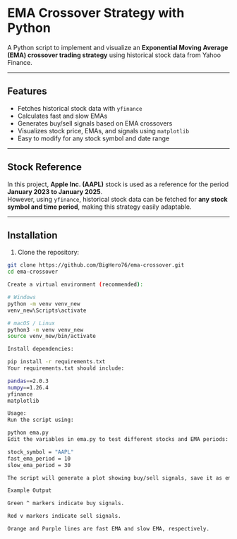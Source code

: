 # EMA Crossover Strategy with Python

A Python script to implement and visualize an **Exponential Moving Average (EMA) crossover trading strategy** using historical stock data from Yahoo Finance.

---

## Features
- Fetches historical stock data with `yfinance`
- Calculates fast and slow EMAs
- Generates buy/sell signals based on EMA crossovers
- Visualizes stock price, EMAs, and signals using `matplotlib`
- Easy to modify for any stock symbol and date range

---

## Stock Reference

In this project, **Apple Inc. (AAPL)** stock is used as a reference for the period **January 2023 to January 2025**.  
However, using `yfinance`, historical stock data can be fetched for **any stock symbol and time period**, making this strategy easily adaptable.

---

## Installation

1. Clone the repository:

```bash
git clone https://github.com/BigHero76/ema-crossover.git
cd ema-crossover

Create a virtual environment (recommended):

# Windows
python -m venv venv_new
venv_new\Scripts\activate

# macOS / Linux
python3 -m venv venv_new
source venv_new/bin/activate

Install dependencies:

pip install -r requirements.txt
Your requirements.txt should include:

pandas==2.0.3
numpy==1.26.4
yfinance
matplotlib

Usage: 
Run the script using:

python ema.py
Edit the variables in ema.py to test different stocks and EMA periods:

stock_symbol = "AAPL"
fast_ema_period = 10
slow_ema_period = 30

The script will generate a plot showing buy/sell signals, save it as ema_plot.png, and print the signal table in the terminal.

Example Output

Green ^ markers indicate buy signals.

Red v markers indicate sell signals.

Orange and Purple lines are fast EMA and slow EMA, respectively.

